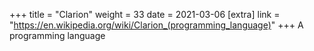 +++
title = "Clarion"
weight = 33
date = 2021-03-06
[extra]
link = "https://en.wikipedia.org/wiki/Clarion_(programming_language)"
+++
A programming language

